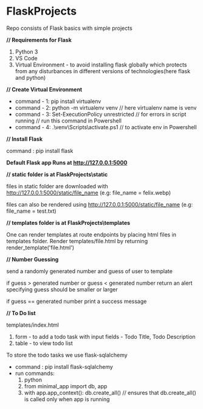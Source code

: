 # FlaskProjects
Repo consists of Flask basics with simple projects



**// Requirements for Flask**
1. Python 3
2. VS Code
3. Virtual Environment - to avoid installing flask globally which protects from any disturbances in different versions of technologies(here flask and python)





**// Create Virtual Environment**
- command - 1: pip install virtualenv
- command - 2: python -m virtualenv venv // here virtualenv name is venv
- command - 3: Set-ExecutionPolicy unrestricted // for errors in script running // run this command in Powershell
- command - 4: .\venv\Scripts\activate.ps1 // to activate env in Powershell





**// Install Flask**

command : pip install flask

**Default Flask app Runs at http://127.0.0.1:5000**








**// static folder is at FlaskProjects\static**

files in static folder are downloaded with http://127.0.0.1:5000/static/file_name (e.g: file_name = felix.webp)

files can also be rendered using http://127.0.0.1:5000/static/file_name (e.g: file_name = test.txt)






**// templates folder is at FlaskProjects\templates**

One can render templates at route endpoints by placing html files in templates folder.
Render templates/file.html by returning render_template('file.html')



**// Number Guessing**

send a randomly generated number and guess of user to template

if guess > generated number or guess < generated number return an alert specifying guess should be smaller or larger 

if guess == generated number print a success message


**// To Do list** 

templates/index.html
1. form - to add a todo task with input fields - Todo Title, Todo Description
2. table - to view todo list

To store the todo tasks we use flask-sqlalchemy
- command : pip install flask-sqlalchemy
- run commands:
    1. python
    2. from minimal_app import db, app
    3. with app.app_context():
        db.create_all() // ensures that db.create_all() is called only when app is running

